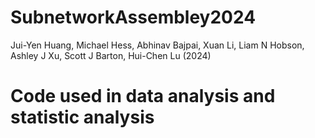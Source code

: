 # SubnetworkAssembley2024
Jui-Yen Huang, Michael Hess, Abhinav Bajpai, Xuan Li, Liam N Hobson, Ashley J Xu, Scott J Barton, Hui-Chen Lu (2024)
# Code used in data analysis and statistic analysis
